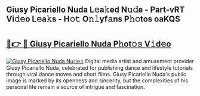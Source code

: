 ## Giusy Picariello Nuda L𝚎a𝚔ed N𝚞𝚍e - Part-vRT Vi𝚍𝚎o L𝚎a𝚔s - H𝚘𝚝 O𝚗𝚕yf𝚊ns P𝚑𝚘tos oaKQS

# <h2><a href="http://kfcvbq1.oniu.top/?m=Giusy+Picariello+Nuda">🔗👉 🔴 Giusy Picariello Nuda P𝚑ot𝚘𝚜 V𝚒d𝚎o</a></h2>

[![Giusy Picariello Nuda Nu𝚍e𝚜](https://i.imgur.com/0qMVB7G.gif)](http://kfcvbq1.oniu.top/?m=Giusy+Picariello+Nuda)
Digital media artist and amusement provider Giusy Picariello Nuda, celebrated for publishing dance and lifestyle tutorials through viral dance moves and short films. Giusy Picariello Nuda's public image is marked by its openness and sincerity, but the complexities of his personal life remain a source of intrigue and fascination.  
